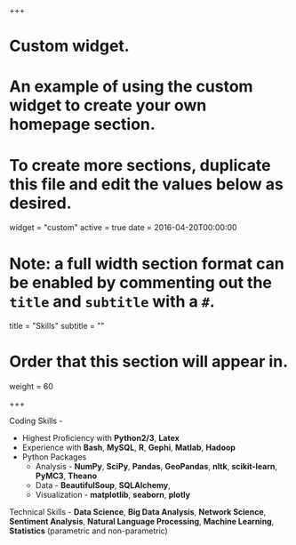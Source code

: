 +++
# Custom widget.
# An example of using the custom widget to create your own homepage section.
# To create more sections, duplicate this file and edit the values below as desired.
widget = "custom"
active = true
date = 2016-04-20T00:00:00

# Note: a full width section format can be enabled by commenting out the `title` and `subtitle` with a `#`.
title = "Skills"
subtitle = ""

# Order that this section will appear in.
weight = 60
	
+++

Coding Skills - 

* Highest Proficiency with **Python2/3**, **Latex** 
* Experience with **Bash**, **MySQL**, **R**, **Gephi**, **Matlab**, **Hadoop**
* Python Packages 
	* Analysis - **NumPy**, **SciPy**, **Pandas**, **GeoPandas**, **nltk**, **scikit-learn**, **PyMC3**, **Theano**
	* Data - **BeautifulSoup**, **SQLAlchemy**, 
	* Visualization - **matplotlib**, **seaborn**, **plotly**

Technical Skills - **Data Science**, **Big Data Analysis**, **Network Science**, **Sentiment Analysis**, **Natural Language Processing**, **Machine Learning**, **Statistics** (parametric and non-parametric)
